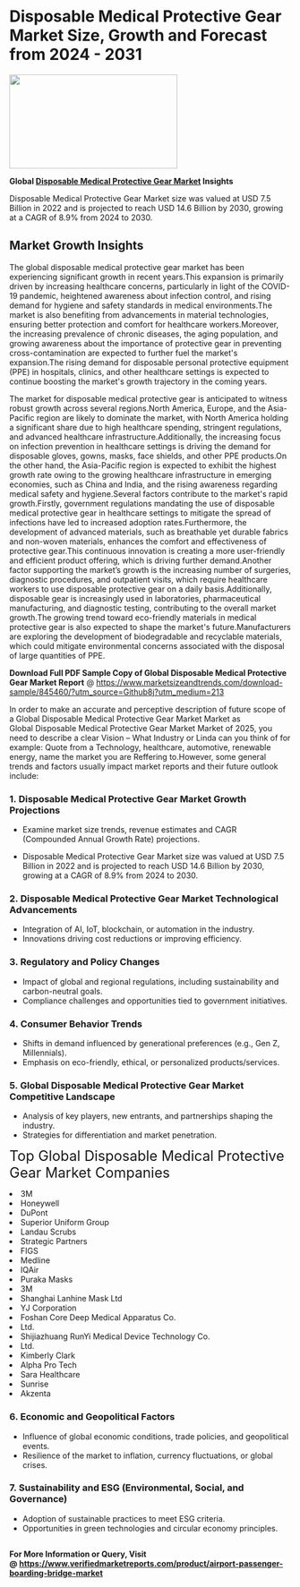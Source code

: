 <H1>Disposable Medical Protective Gear Market Size, Growth and Forecast from 2024 - 2031</H1><img class="aligncenter size-medium wp-image-584254" src="https://thirdeyenews.in/wp-content/uploads/2024/09/Global-Market-Research-300x168.jpeg" alt="" width="300" height="168" /><p><strong>Global&nbsp;<a href="https://www.marketsizeandtrends.com/download-sample/845460/?utm_source=Github8j?utm_medium=213">Disposable Medical Protective Gear Market</a> Insights</strong></p><p>Disposable Medical Protective Gear Market size was valued at USD 7.5 Billion in 2022 and is projected to reach USD 14.6 Billion by 2030, growing at a CAGR of 8.9% from 2024 to 2030.</p><p><h2>Market Growth Insights</h2> <p>The global disposable medical protective gear market has been experiencing significant growth in recent years.This expansion is primarily driven by increasing healthcare concerns, particularly in light of the COVID-19 pandemic, heightened awareness about infection control, and rising demand for hygiene and safety standards in medical environments.The market is also benefiting from advancements in material technologies, ensuring better protection and comfort for healthcare workers.Moreover, the increasing prevalence of chronic diseases, the aging population, and growing awareness about the importance of protective gear in preventing cross-contamination are expected to further fuel the market's expansion.The rising demand for disposable personal protective equipment (PPE) in hospitals, clinics, and other healthcare settings is expected to continue boosting the market's growth trajectory in the coming years.</p> <p>The market for disposable medical protective gear is anticipated to witness robust growth across several regions.North America, Europe, and the Asia-Pacific region are likely to dominate the market, with North America holding a significant share due to high healthcare spending, stringent regulations, and advanced healthcare infrastructure.Additionally, the increasing focus on infection prevention in healthcare settings is driving the demand for disposable gloves, gowns, masks, face shields, and other PPE products.On the other hand, the Asia-Pacific region is expected to exhibit the highest growth rate owing to the growing healthcare infrastructure in emerging economies, such as China and India, and the rising awareness regarding medical safety and hygiene.Several factors contribute to the market's rapid growth.Firstly, government regulations mandating the use of disposable medical protective gear in healthcare settings to mitigate the spread of infections have led to increased adoption rates.Furthermore, the development of advanced materials, such as breathable yet durable fabrics and non-woven materials, enhances the comfort and effectiveness of protective gear.This continuous innovation is creating a more user-friendly and efficient product offering, which is driving further demand.Another factor supporting the market’s growth is the increasing number of surgeries, diagnostic procedures, and outpatient visits, which require healthcare workers to use disposable protective gear on a daily basis.Additionally, disposable gear is increasingly used in laboratories, pharmaceutical manufacturing, and diagnostic testing, contributing to the overall market growth.The growing trend toward eco-friendly materials in medical protective gear is also expected to shape the market's future.Manufacturers are exploring the development of biodegradable and recyclable materials, which could mitigate environmental concerns associated with the disposal of large quantities of PPE.<p><span class=""><strong>Download Full PDF Sample Copy of Global Disposable Medical Protective Gear Market Report</strong> @ <a href="https://www.marketsizeandtrends.com/download-sample/845460/?utm_source=Github8j?utm_medium=213" target="_blank">https://www.marketsizeandtrends.com/download-sample/845460/?utm_source=Github8j?utm_medium=213</a></span></p><p>In order to make an accurate and perceptive description of future scope of a Global&nbsp;Disposable Medical Protective Gear Market Market as Global&nbsp;Disposable Medical Protective Gear Market Market of 2025, you need to describe a clear Vision &ndash; What Industry or Linda can you think of for example: Quote from a Technology, healthcare, automotive, renewable energy, name the market you are Reffering to.However, some general trends and factors usually impact market reports and their future outlook include:</p><h3>1.&nbsp;<strong>Disposable Medical Protective Gear Market Growth Projections</strong></h3><ul><li>Examine market size trends, revenue estimates and CAGR (Compounded Annual Growth Rate) projections.</li><li><p>Disposable Medical Protective Gear Market size was valued at USD 7.5 Billion in 2022 and is projected to reach USD 14.6 Billion by 2030, growing at a CAGR of 8.9% from 2024 to 2030.</p></li></ul><h3>2.&nbsp;<strong>Disposable Medical Protective Gear Market Technological Advancements</strong></h3><ul><li>Integration of AI, IoT, blockchain, or automation in the industry.</li><li>Innovations driving cost reductions or improving efficiency.</li></ul><h3>3.&nbsp;<strong>Regulatory and Policy Changes</strong></h3><ul><li>Impact of global and regional regulations, including sustainability and carbon-neutral goals.</li><li>Compliance challenges and opportunities tied to government initiatives.</li></ul><h3>4.&nbsp;<strong>Consumer Behavior Trends</strong></h3><ul><li>Shifts in demand influenced by generational preferences (e.g., Gen Z, Millennials).</li><li>Emphasis on eco-friendly, ethical, or personalized products/services.</li></ul><h3>5.&nbsp;<strong>Global Disposable Medical Protective Gear Market Competitive Landscape</strong></h3><ul><li>Analysis of key players, new entrants, and partnerships shaping the industry.</li><li>Strategies for differentiation and market penetration.</li></ul><p data-pm-slice="1 1 []"><span style="color: inherit; font-family: inherit; font-size: 25px;">Top Global Disposable Medical Protective Gear Market Companies</span></p><div class="" data-test-id=""><p><li>3M</li><li> Honeywell</li><li> DuPont</li><li> Superior Uniform Group</li><li> Landau Scrubs</li><li> Strategic Partners</li><li> FIGS</li><li> Medline</li><li> IQAir</li><li> Puraka Masks</li><li> 3M</li><li> Shanghai Lanhine Mask Ltd</li><li> YJ Corporation</li><li> Foshan Core Deep Medical Apparatus Co.</li><li> Ltd.</li><li> Shijiazhuang RunYi Medical Device Technology Co.</li><li> Ltd.</li><li> Kimberly Clark</li><li> Alpha Pro Tech</li><li> Sara Healthcare</li><li> Sunrise</li><li> Akzenta</li></p></div><h3>6.&nbsp;<strong>Economic and Geopolitical Factors</strong></h3><ul><li>Influence of global economic conditions, trade policies, and geopolitical events.</li><li>Resilience of the market to inflation, currency fluctuations, or global crises.</li></ul><h3>7.&nbsp;<strong>Sustainability and ESG (Environmental, Social, and Governance)</strong></h3><ul><li>Adoption of sustainable practices to meet ESG criteria.</li><li>Opportunities in green technologies and circular economy principles.</li></ul><h2><strong style="font-size: 14px;">For More Information or Query, Visit @&nbsp;</strong><a style="background-color: #ffffff; font-size: 14px;" href="https://www.marketsizeandtrends.com/report/disposable-medical-protective-gear-market/" target="_blank">https://www.verifiedmarketreports.com/product/airport-passenger-boarding-bridge-market</a></h2>